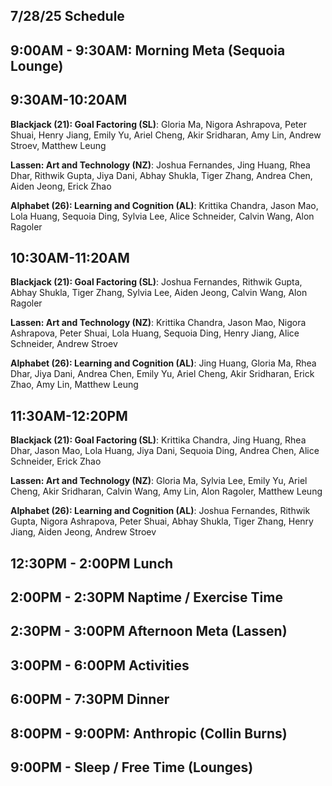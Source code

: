 ## 7/28/25 Schedule

## 9:00AM - 9:30AM: Morning Meta (Sequoia Lounge)
## 9:30AM-10:20AM

**Blackjack (21): Goal Factoring (SL)**: Gloria Ma, Nigora Ashrapova, Peter Shuai, Henry Jiang, Emily Yu, Ariel Cheng, Akir Sridharan, Amy Lin, Andrew Stroev, Matthew Leung

**Lassen: Art and Technology (NZ)**: Joshua Fernandes, Jing Huang, Rhea Dhar, Rithwik Gupta, Jiya Dani, Abhay Shukla, Tiger Zhang, Andrea Chen, Aiden Jeong, Erick Zhao

**Alphabet (26): Learning and Cognition (AL)**: Krittika Chandra, Jason Mao, Lola Huang, Sequoia Ding, Sylvia Lee, Alice Schneider, Calvin Wang, Alon Ragoler

## 10:30AM-11:20AM

**Blackjack (21): Goal Factoring (SL)**: Joshua Fernandes, Rithwik Gupta, Abhay Shukla, Tiger Zhang, Sylvia Lee, Aiden Jeong, Calvin Wang, Alon Ragoler

**Lassen: Art and Technology (NZ)**: Krittika Chandra, Jason Mao, Nigora Ashrapova, Peter Shuai, Lola Huang, Sequoia Ding, Henry Jiang, Alice Schneider, Andrew Stroev

**Alphabet (26): Learning and Cognition (AL)**: Jing Huang, Gloria Ma, Rhea Dhar, Jiya Dani, Andrea Chen, Emily Yu, Ariel Cheng, Akir Sridharan, Erick Zhao, Amy Lin, Matthew Leung

## 11:30AM-12:20PM

**Blackjack (21): Goal Factoring (SL)**: Krittika Chandra, Jing Huang, Rhea Dhar, Jason Mao, Lola Huang, Jiya Dani, Sequoia Ding, Andrea Chen, Alice Schneider, Erick Zhao

**Lassen: Art and Technology (NZ)**: Gloria Ma, Sylvia Lee, Emily Yu, Ariel Cheng, Akir Sridharan, Calvin Wang, Amy Lin, Alon Ragoler, Matthew Leung

**Alphabet (26): Learning and Cognition (AL)**: Joshua Fernandes, Rithwik Gupta, Nigora Ashrapova, Peter Shuai, Abhay Shukla, Tiger Zhang, Henry Jiang, Aiden Jeong, Andrew Stroev


## 12:30PM - 2:00PM Lunch
## 2:00PM - 2:30PM Naptime / Exercise Time
## 2:30PM - 3:00PM Afternoon Meta (Lassen)
## 3:00PM - 6:00PM Activities
## 6:00PM - 7:30PM Dinner
## 8:00PM - 9:00PM: Anthropic (Collin Burns)
## 9:00PM - Sleep / Free Time (Lounges)
